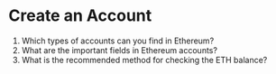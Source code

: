 # Create an Account

1. Which types of accounts can you find in Ethereum?
2. What are the important fields in Ethereum accounts?
3. What is the recommended method for checking the ETH balance?

